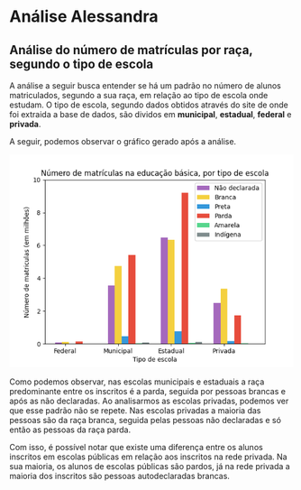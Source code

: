 # Análise Alessandra

## Análise do número de matrículas por raça, segundo o tipo de escola

A análise a seguir busca entender se há um padrão no número de alunos matriculados, segundo a sua raça, em relação ao tipo de escola onde 
estudam. 
O tipo de escola, segundo dados obtidos através do site de onde foi extraida a base de dados, são dividos em **municipal**, **estadual**, 
**federal** e **privada**.

A seguir, podemos observar o gráfico gerado após a análise.

![](analise_alessandra/grafico_Ale.png)

Como podemos observar, nas escolas municipais e estaduais a raça predominante entre os inscritos é a parda, seguida por pessoas brancas e 
após as não declaradas. Ao analisarmos as escolas privadas, podemos ver que esse padrão não se repete. Nas escolas privadas a maioria das 
pessoas são da raça branca, seguida pelas pessoas não declaradas e só então as pessoas da raça parda.

Com isso, é possível notar que existe uma diferença entre os alunos inscritos em escolas públicas em relação aos inscritos na rede privada. 
Na sua maioria, os alunos de escolas públicas são pardos, já na rede privada a maioria dos inscritos são pessoas autodeclaradas brancas.
